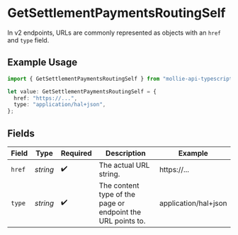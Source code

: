 # GetSettlementPaymentsRoutingSelf

In v2 endpoints, URLs are commonly represented as objects with an `href` and `type` field.

## Example Usage

```typescript
import { GetSettlementPaymentsRoutingSelf } from "mollie-api-typescript/models/operations";

let value: GetSettlementPaymentsRoutingSelf = {
  href: "https://...",
  type: "application/hal+json",
};
```

## Fields

| Field                                                       | Type                                                        | Required                                                    | Description                                                 | Example                                                     |
| ----------------------------------------------------------- | ----------------------------------------------------------- | ----------------------------------------------------------- | ----------------------------------------------------------- | ----------------------------------------------------------- |
| `href`                                                      | *string*                                                    | :heavy_check_mark:                                          | The actual URL string.                                      | https://...                                                 |
| `type`                                                      | *string*                                                    | :heavy_check_mark:                                          | The content type of the page or endpoint the URL points to. | application/hal+json                                        |